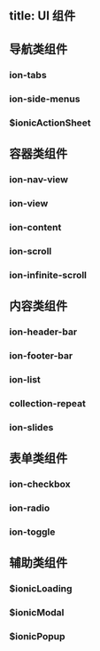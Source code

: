 title: UI 组件
---

## 导航类组件

### ion-tabs

### ion-side-menus

### $ionicActionSheet

## 容器类组件

### ion-nav-view

### ion-view

### ion-content

### ion-scroll

### ion-infinite-scroll

## 内容类组件

### ion-header-bar

### ion-footer-bar

### ion-list

### collection-repeat

### ion-slides

## 表单类组件

### ion-checkbox

### ion-radio

### ion-toggle

## 辅助类组件

### $ionicLoading

### $ionicModal

### $ionicPopup
